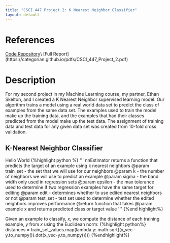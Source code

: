 ```yaml
---
title: "CSCI 447 Project 2: K Nearest Neighbor Classifier"
layout: default
---
```


<h1>References</h1>
<a href = "https://github.com/EthanSkelton9/csci447_project2">Code Repository</a>\
[Full Report](https://categorian.github.io/pdfs/CSCI_447_Project_2.pdf)

<h1>Description</h1>

<p>
For my second project in my Machine Learning course, my partner, Ethan Skelton, and I created a K Nearest Neighbor supervised learning model. Our algorithm trains a model using a real world data set to predict the class of examples from the same data set. The examples used to train the model make up the training data, and the examples that had their classes predicted from the model make up the test data. The assignment of training data and test data for any given data set was created from 10-fold cross validation. 
</p>

<h2>K-Nearest Neighbor Classifier</h2>
<p>
Hello World
{%highlight python %}
'''
nnEstimator returns a function that predicts the target of an example using k nearest neighbors
@param train_set - the set that we will use for our neighbors
@param k - the number of neighbors we will use to predict an example
@param sigma - the band width only used in regression sets
@param epsilon - the max tolerance used to determine if two regression examples have the same target for editing
@param edit - determines whether to use edited nearest neighbors or not
@param test_set - test set used to determine whether the edited neighbors improves performance
@return function that takes @param example x and returns predicted class or target value
'''
{%end highlight%}
</p>

<p>
Given an example to classify, <em>x</em>, we compute the distance of each training example, <em>y</em> from <em>x</em> using the Euclidean norm:
{%highlight python%}
distances = train_set_values.map(lambda y: math.sqrt((x_vec - y.to_numpy()).dot(x_vec-y.to_numpy())))
{%endhighlight%}
</p>
